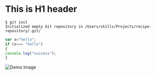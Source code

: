 # This is H1 header
```
$ git init
Initialized empty Git repository in /Users/skills/Projects/recipe-repository/.git/
```
```javascript
var x="hello";
if (x=== "hello")
{
console.log("success");
}
```
![ Demo Image](https://octodex.github.com/images/yaktocat.png)
